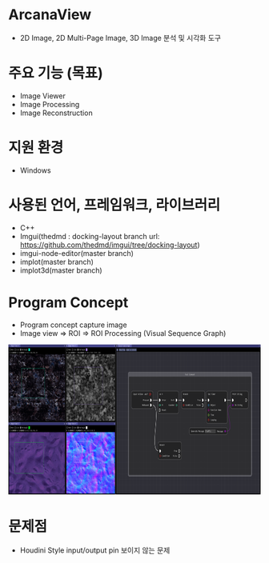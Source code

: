 # ArcanaView
 - 2D Image, 2D Multi-Page Image, 3D Image 분석 및 시각화 도구

# 주요 기능 (목표)
 - Image Viewer
 - Image Processing
 - Image Reconstruction

# 지원 환경
 - Windows

# 사용된 언어, 프레임워크, 라이브러리
 - C++
 - Imgui(thedmd : docking-layout branch url: https://github.com/thedmd/imgui/tree/docking-layout)
 - imgui-node-editor(master branch)
 - implot(master branch)
 - implot3d(master branch)

# Program Concept
 - Program concept capture image
 - Image view => ROI => ROI Processing (Visual Sequence Graph)
<img src="https://github.com/mKangSH/ArcanaView/blob/master/ProgramConcept/Overview.png" width="600" height="300"/>

# 문제점
 - Houdini Style input/output pin 보이지 않는 문제

